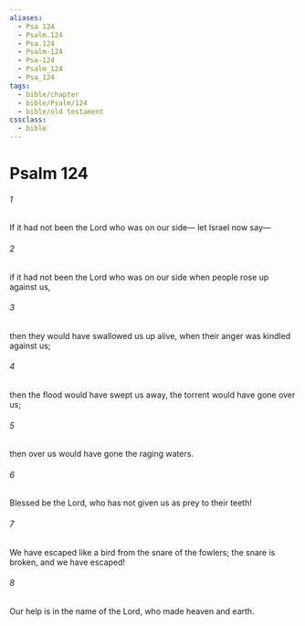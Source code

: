 ```yaml
---
aliases:
  - Psa 124
  - Psalm.124
  - Psa.124
  - Psalm-124
  - Psa-124
  - Psalm_124
  - Psa_124
tags:
  - bible/chapter
  - bible/Psalm/124
  - bible/old testament
cssclass:
  - bible
---
```


# Psalm 124

###### 1
If it had not been the Lord who was on our side— let Israel now say—
###### 2
if it had not been the Lord who was on our side when people rose up against us,
###### 3
then they would have swallowed us up alive, when their anger was kindled against us;
###### 4
then the flood would have swept us away, the torrent would have gone over us;
###### 5
then over us would have gone the raging waters.
###### 6
Blessed be the Lord, who has not given us as prey to their teeth!
###### 7
We have escaped like a bird from the snare of the fowlers; the snare is broken, and we have escaped!
###### 8
Our help is in the name of the Lord, who made heaven and earth.


